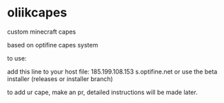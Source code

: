 # oliikcapes
custom minecraft capes

based on optifine capes system

to use:

add this line to your host file: 185.199.108.153 s.optifine.net or use the beta installer (releases or installer branch)

to add ur cape, make an pr, detailed instructions will be made later.
